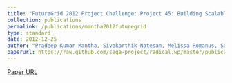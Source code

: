 ```yaml
---
title: "FutureGrid 2012 Project Challenge: Project 45: Building Scalable, Dynamic and Distributed Applications Using SAGA"
collection: publications
permalink: /publications/mantha2012futuregrid
type: standard
date: 2012-12-25
author: "Pradeep Kumar Mantha, Sivakarthik Natesan, Melissa Romanus, Sai Saripalli and Ashley Zebrowski"
paperurl: https://raw.github.com/saga-project/radical.wp/master/publications/pdf/fgpc2012-project-45.pdf
---
```


[Paper URL](https://raw.github.com/saga-project/radical.wp/master/publications/pdf/fgpc2012-project-45.pdf)
